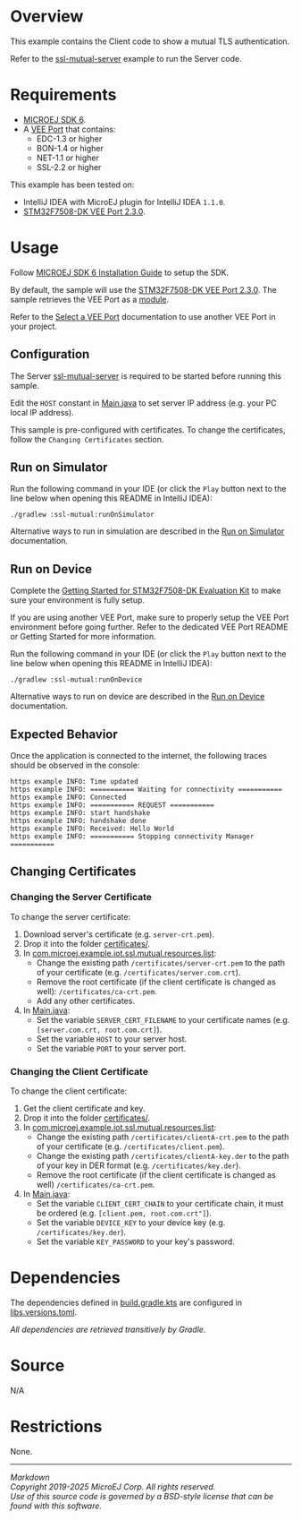 # Overview

This example contains the Client code to show a mutual TLS authentication.

Refer to the [ssl-mutual-server](../ssl-mutual-server/) example to run the Server code.

# Requirements

* [MICROEJ SDK 6](https://docs.microej.com/en/latest/SDK6UserGuide/index.html).
* A [VEE Port](https://github.com/MicroEJ/?q=VEEPort&type=all&language=&sort=) that contains:
    * EDC-1.3 or higher
    * BON-1.4 or higher
    * NET-1.1 or higher
    * SSL-2.2 or higher

This example has been tested on:

- IntelliJ IDEA with MicroEJ plugin for IntelliJ IDEA ``1.1.0``.
- [STM32F7508-DK VEE Port 2.3.0](https://github.com/MicroEJ/VEEPort-STMicroelectronics-STM32F7508-DK/tree/2.3.0).

# Usage

Follow [MICROEJ SDK 6 Installation Guide](https://docs.microej.com/en/latest/SDK6UserGuide/install.html) to setup the SDK.

By default, the sample will use the
[STM32F7508-DK VEE Port 2.3.0](https://github.com/MicroEJ/VEEPort-STMicroelectronics-STM32F7508-DK/tree/2.3.0).
The sample retrieves the VEE Port as a [module](https://docs.microej.com/en/latest/SDK6UserGuide/selectVeePort.html#using-a-module-dependency).

Refer to the [Select a VEE Port](https://docs.microej.com/en/latest/SDK6UserGuide/selectVeePort.html)
documentation to use another VEE Port in your project.

## Configuration

The Server [ssl-mutual-server](../ssl-mutual-server/) is required to be started before running this sample.

Edit the ``HOST`` constant in [Main.java](src/main/java/com/microej/example/iot/ssl/mutual/Main.java) to set server IP address (e.g. your PC local IP address).

This sample is pre-configured with certificates.
To change the certificates, follow the ``Changing Certificates`` section.

## Run on Simulator

Run the following command in your IDE
(or click the ``Play`` button next to the line
below when opening this README in IntelliJ IDEA):

`./gradlew :ssl-mutual:runOnSimulator`

Alternative ways to run in simulation are described in the [Run on Simulator](https://docs.microej.com/en/latest/SDK6UserGuide/runOnSimulator.html) documentation.

## Run on Device

Complete the [Getting Started for STM32F7508-DK Evaluation Kit](https://docs.microej.com/en/latest/SDK6UserGuide/gettingStartedSTM32F7508.html)
to make sure your environment is fully setup.

If you are using another VEE Port, make sure to properly setup the VEE Port environment
before going further. Refer to the dedicated VEE Port README or Getting Started for more information.

Run the following command in your IDE
(or click the ``Play`` button next to the line
below when opening this README in IntelliJ IDEA):

`./gradlew :ssl-mutual:runOnDevice`

Alternative ways to run on device are described in the [Run on Device](https://docs.microej.com/en/latest/SDK6UserGuide/runOnDevice.html) documentation.

## Expected Behavior

Once the application is connected to the internet,
the following traces should be observed in the console:

```
https example INFO: Time updated
https example INFO: =========== Waiting for connectivity ===========
https example INFO: Connected
https example INFO: =========== REQUEST ===========
https example INFO: start handshake
https example INFO: handshake done
https example INFO: Received: Hello World
https example INFO: =========== Stopping connectivity Manager ===========
```

## Changing Certificates

### Changing the Server Certificate

To change the server certificate:

1. Download server's certificate (e.g. ``server-crt.pem``).
2. Drop it into the folder [certificates/](src/main/resources/certificates).
3. In [com.microej.example.iot.ssl.mutual.resources.list](src/main/resources/com/microej/example/iot/ssl/mutual/com.microej.example.iot.ssl.mutual.resources.list):
    * Change the existing path ``/certificates/server-crt.pem`` to the path of your certificate (e.g. ``/certificates/server.com.crt``).
    * Remove the root certificate (if the client certificate is changed as well): ``/certificates/ca-crt.pem``.
    * Add any other certificates.
4. In [Main.java](src/main/java/com/microej/example/iot/ssl/mutual/Main.java):
    * Set the variable ``SERVER_CERT_FILENAME`` to your certificate names (e.g. ``[server.com.crt, root.com.crt]``).
    * Set the variable ``HOST`` to your server host.
    * Set the variable ``PORT`` to your server port.

### Changing the Client Certificate

To change the client certificate:

1. Get the client certificate and key.
2. Drop it into the folder [certificates/](src/main/resources/certificates).
3. In [com.microej.example.iot.ssl.mutual.resources.list](src/main/resources/com/microej/example/iot/ssl/mutual/com.microej.example.iot.ssl.mutual.resources.list):
    * Change the existing path ``/certificates/clientA-crt.pem`` to the path of your certificate (e.g. ``/certificates/client.pem``).
    * Change the existing path ``/certificates/clientA-key.der`` to the path of your key in DER format (e.g. ``/certificates/key.der``).
    * Remove the root certificate (if the client certificate is changed as well) ``/certificates/ca-crt.pem``.
4. In [Main.java](src/main/java/com/microej/example/iot/ssl/mutual/Main.java):
    * Set the variable ``CLIENT_CERT_CHAIN`` to your certificate chain, it must be ordered (e.g. ``[client.pem, root.com.crt"]``).
    * Set the variable ``DEVICE_KEY`` to your device key (e.g. ``/certificates/key.der``).
    * Set the variable ``KEY_PASSWORD`` to your key's password.

# Dependencies

The dependencies defined in [build.gradle.kts](build.gradle.kts)
are configured in [libs.versions.toml](../gradle/libs.versions.toml).

_All dependencies are retrieved transitively by Gradle._

# Source

N/A

# Restrictions

None.

---  
_Markdown_   
_Copyright 2019-2025 MicroEJ Corp. All rights reserved._   
_Use of this source code is governed by a BSD-style license that can be found with this software._  